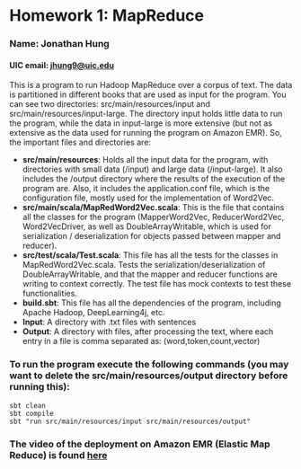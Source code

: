 # Homework 1: MapReduce
### Name: Jonathan Hung

#### UIC email: jhung9@uic.edu

This is a program to run Hadoop MapReduce over a corpus of text. The data is partitioned in different books that are
used as input for the program. You can see two directories: src/main/resources/input and src/main/resources/input-large.
The directory input holds little data to run the program, while the data in input-large is more extensive (but not as
extensive as the data used for running the program on Amazon EMR). So, the important files and directories are:

- **src/main/resources**: Holds all the input data for the program, with directories with small data (/input) and large data
(/input-large). It also includes the /output directory where the results of the execution of the program are. Also,
it includes the application.conf file, which is the configuration file, mostly used for the implementation of Word2Vec.
- **src/main/scala/MapRedWord2Vec.scala**: This is the file that contains all the classes for the program (MapperWord2Vec, 
ReducerWord2Vec, Word2VecDriver, as well as DoubleArrayWritable, which is used for serialization
/ deserialization for objects passed between mapper and reducer).
- **src/test/scala/Test.scala**: This file has all the tests for the classes in MapRedWord2Vec.scala. Tests the
serialization/deserialization of DoubleArrayWritable, and that the mapper and reducer functions are writing
to context correctly. The test file has mock contexts to test these functionalities.
- **build.sbt**: This file has all the dependencies of the program, including Apache Hadoop, DeepLearning4j, etc.
- **Input**: A directory with .txt files with sentences
- **Output**: A directory with files, after processing the text, where each entry in a file is comma separated as:
(word,token,count,vector)
### To run the program execute the following commands (you may want to delete the src/main/resources/output directory before running this):
```
sbt clean
sbt compile
sbt "run src/main/resources/input src/main/resources/output"
```

### The video of the deployment on Amazon EMR (Elastic Map Reduce) is found [here](https://youtu.be/qI8PZPiBnFM)